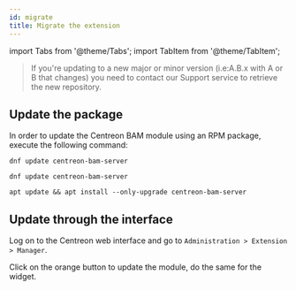 ```yaml
---
id: migrate
title: Migrate the extension
---
```

import Tabs from '@theme/Tabs';
import TabItem from '@theme/TabItem';

> If you're updating to a new major or minor version (i.e:A.B.x with A
> or B that changes) you need to contact our Support service to retrieve
> the new repository.

## Update the package

In order to update the Centreon BAM module using an RPM package, execute the
following command:

<Tabs groupId="sync">
<TabItem value="Alma / RHEL / Oracle Linux 8" label="Alma / RHEL / Oracle Linux 8">

```shell
dnf update centreon-bam-server
```

</TabItem>
<TabItem value="Alma / RHEL / Oracle Linux 9" label="Alma / RHEL / Oracle Linux 9">

```shell
dnf update centreon-bam-server
```

</TabItem>
<TabItem value="Debian 11" label="Debian 11">

```shell
apt update && apt install --only-upgrade centreon-bam-server
```

</TabItem>
</Tabs>

## Update through the interface

Log on to the Centreon web interface and go to
`Administration > Extension > Manager`.

Click on the orange button to update the module, do the same for the widget.
